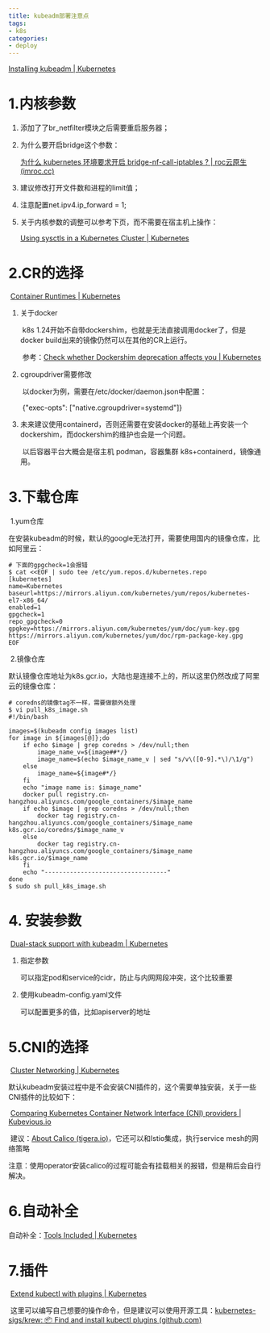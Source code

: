 ```yaml
---
title: kubeadm部署注意点
tags:
- k8s
categories:
- deploy
---
```


[Installing kubeadm | Kubernetes](https://kubernetes.io/docs/setup/production-environment/tools/kubeadm/install-kubeadm/)

# 1.内核参数

1. 添加了了br_netfilter模块之后需要重启服务器；

2. 为什么要开启bridge这个参数：

   [为什么 kubernetes 环境要求开启 bridge-nf-call-iptables ? | roc云原生 (imroc.cc)](https://imroc.cc/post/202105/why-enable-bridge-nf-call-iptables/)

3. 建议修改打开文件数和进程的limit值；

4. 注意配置net.ipv4.ip_forward = 1;

5. 关于内核参数的调整可以参考下页，而不需要在宿主机上操作：

   [Using sysctls in a Kubernetes Cluster | Kubernetes](https://kubernetes.io/docs/tasks/administer-cluster/sysctl-cluster/)

# 2.CR的选择

​	[Container Runtimes | Kubernetes](https://kubernetes.io/docs/setup/production-environment/container-runtimes/)	

1. 关于docker

   ​	k8s 1.24开始不自带dockershim，也就是无法直接调用docker了，但是docker build出来的镜像仍然可以在其他的CR上运行。

   ​	参考：[Check whether Dockershim deprecation affects you | Kubernetes](https://kubernetes.io/docs/tasks/administer-cluster/migrating-from-dockershim/check-if-dockershim-deprecation-affects-you/)

2. cgroupdriver需要修改

   ​	以docker为例，需要在/etc/docker/daemon.json中配置：

   ​	{"exec-opts": ["native.cgroupdriver=systemd"]}

3. 未来建议使用containerd，否则还需要在安装docker的基础上再安装一个dockershim，而dockershim的维护也会是一个问题。

   ​	以后容器平台大概会是宿主机 podman，容器集群 k8s+containerd，镜像通用。

# 3.下载仓库

​	1.yum仓库

​		在安装kubeadm的时候，默认的google无法打开，需要使用国内的镜像仓库，比如阿里云：

~~~shell
# 下面的gpgcheck=1会报错
$ cat <<EOF | sudo tee /etc/yum.repos.d/kubernetes.repo
[kubernetes]
name=Kubernetes
baseurl=https://mirrors.aliyun.com/kubernetes/yum/repos/kubernetes-el7-x86_64/
enabled=1
gpgcheck=1
repo_gpgcheck=0
gpgkey=https://mirrors.aliyun.com/kubernetes/yum/doc/yum-key.gpg https://mirrors.aliyun.com/kubernetes/yum/doc/rpm-package-key.gpg
EOF
~~~

​	2.镜像仓库

​		默认镜像仓库地址为k8s.gcr.io，大陆也是连接不上的，所以这里仍然改成了阿里云的镜像仓库：

~~~shell
# coredns的镜像tag不一样，需要做额外处理
$ vi pull_k8s_image.sh
#!/bin/bash

images=$(kubeadm config images list)
for image in ${images[@]};do
    if echo $image | grep coredns > /dev/null;then
        image_name_v=${image##*/}
        image_name=$(echo $image_name_v | sed "s/v\([0-9].*\)/\1/g")
    else
        image_name=${image#*/}
    fi
    echo "image name is: $image_name"
    docker pull registry.cn-hangzhou.aliyuncs.com/google_containers/$image_name
    if echo $image | grep coredns > /dev/null;then
        docker tag registry.cn-hangzhou.aliyuncs.com/google_containers/$image_name k8s.gcr.io/coredns/$image_name_v
    else
        docker tag registry.cn-hangzhou.aliyuncs.com/google_containers/$image_name k8s.gcr.io/$image_name
    fi
    echo "----------------------------------"
done
$ sudo sh pull_k8s_image.sh
~~~

# 4. 安装参数

​	[Dual-stack support with kubeadm | Kubernetes](https://kubernetes.io/docs/setup/production-environment/tools/kubeadm/dual-stack-support/)

 1. 指定参数

    可以指定pod和service的cidr，防止与内网网段冲突，这个比较重要

 2. 使用kubeadm-config.yaml文件

    可以配置更多的值，比如apiserver的地址

# 5.CNI的选择

​	[Cluster Networking | Kubernetes](https://kubernetes.io/docs/concepts/cluster-administration/networking/#how-to-implement-the-kubernetes-networking-model)

​	默认kubeadm安装过程中是不会安装CNI插件的，这个需要单独安装，关于一些CNI插件的比较如下：

​	[Comparing Kubernetes Container Network Interface (CNI) providers | Kubevious.io](https://kubevious.io/blog/post/comparing-kubernetes-container-network-interface-cni-providers)

​	建议：[About Calico (tigera.io)](https://projectcalico.docs.tigera.io/about/about-calico)，它还可以和Istio集成，执行service mesh的网络策略

​		注意：使用operator安装calico的过程可能会有挂载相关的报错，但是稍后会自行解决。

# 6.自动补全

自动补全：[Tools Included | Kubernetes](https://kubernetes.io/docs/tasks/tools/included/)

# 7.插件

​	[Extend kubectl with plugins | Kubernetes](https://kubernetes.io/docs/tasks/extend-kubectl/kubectl-plugins/)

​	这里可以编写自己想要的操作命令，但是建议可以使用开源工具：[kubernetes-sigs/krew: 📦 Find and install kubectl plugins (github.com)](https://github.com/kubernetes-sigs/krew/)

